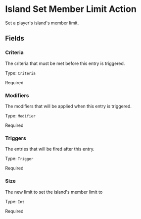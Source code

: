 # Island Set Member Limit Action

Set a player's island's member limit.

## Fields


### Criteria
The criteria that must be met before this entry is triggered.

Type: `Criteria`

Required

### Modifiers
The modifiers that will be applied when this entry is triggered.

Type: `Modifier`

Required

### Triggers
The entries that will be fired after this entry.

Type: `Trigger`

Required

### Size
The new limit to set the island's member limit to

Type: `Int`

Required
